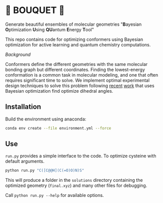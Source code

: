 # 🌻 BOUQUET 💐

Generate beautiful ensembles of molecular geometries
"**B**ayesian **O**ptimization **U**sing **QU**antum **E**nergy **T**ool"

This repo contains code for optimizing conformers using Bayesian optimization for active learning and quantum chemistry computations.

*Background* 

Conformers define the different geometries with the same molecular bonding graph but different coordinates. 
Finding the lowest-energy conformation is a common task in molecular modeling, and one that often requires significant time to solve.
We implement optimal experimental design techniques to solve this problem
following [recent](https://jcheminf.biomedcentral.com/articles/10.1186/s13321-019-0354-7) [work](https://pubs.acs.org/doi/full/10.1021/acs.jctc.0c00648)
that uses Bayesian optimization find optimize dihedral angles.

## Installation

Build the environment using anaconda:

```bash
conda env create --file environment.yml --force
```

## Use

`run.py` provides a simple interface to the code. To optimize cysteine with default arguments.

```bash
python run.py "C([C@@H](C(=O)O)N)S"
```

This will produce a folder in the `solutions` directory containing the optimized geometry 
(`final.xyz`) and many other files for debugging.

Call `python run.py --help` for available options.
